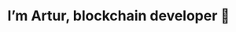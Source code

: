 # I’m Artur, blockchain developer 👋

<!---
ArthurChemov/ArthurChemov is a ✨ special ✨ repository because its `README.md` (this file) appears on your GitHub profile.
You can click the Preview link to take a look at your changes.
--->
